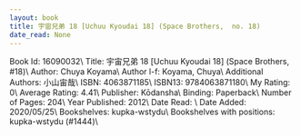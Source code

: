 ```yaml
---
layout: book
title: 宇宙兄弟 18 [Uchuu Kyoudai 18] (Space Brothers,  no. 18)
date_read: None
---
```


Book Id: 16090032\ 
Title: 宇宙兄弟 18 [Uchuu Kyoudai 18] (Space Brothers, #18)\ 
Author: Chuya Koyama\ 
Author l-f: Koyama, Chuya\ 
Additional Authors: 小山宙哉\ 
ISBN: 4063871185\ 
ISBN13: 9784063871180\ 
My Rating: 0\ 
Average Rating: 4.41\ 
Publisher: Kōdansha\ 
Binding: Paperback\ 
Number of Pages: 204\ 
Year Published: 2012\ 
Date Read: \ 
Date Added: 2020/05/25\ 
Bookshelves: kupka-wstydu\ 
Bookshelves with positions: kupka-wstydu (#1444)\ 

